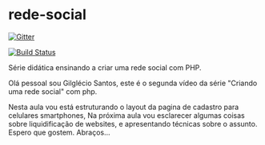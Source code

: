rede-social
===========

[![Gitter](https://badges.gitter.im/Join%20Chat.svg)](https://gitter.im/EscovadorDeBIT/rede-social?utm_source=badge&utm_medium=badge&utm_campaign=pr-badge&utm_content=badge)

[![Build Status](https://travis-ci.org/gilglecioCom/rede-social.svg?branch=dev)](https://travis-ci.org/gilglecioCom/rede-social)

Série didática ensinando a criar uma rede social com PHP.

Olá pessoal sou Gilglécio Santos, este é o segunda vídeo da série "Criando uma rede social" com php.

Nesta aula vou está estruturando o layout da pagina de cadastro para celulares smartphones, Na próxima aula vou esclarecer algumas coisas sobre liquidificação de websites, e apresentando técnicas sobre o assunto. Espero que gostem. Abraços...